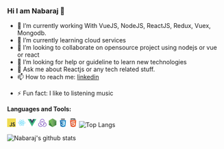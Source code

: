 ### Hi I am Nabaraj 👋


- 🔭 I’m currently working With VueJS, NodeJS, ReactJS, Redux, Vuex, Mongodb.
- 🌱 I’m currently learning cloud services
- 👯 I’m looking to collaborate on opensource project using nodejs or vue or react
- 🤔 I’m looking for help or guideline to learn new technologies
- 💬 Ask me about Reactjs or any tech related stuff.
- 📫 How to reach me: [linkedin](https://www.linkedin.com/in/nabarajsaha/)
<!-- 😄 Pronouns: -->
- ⚡ Fun fact: I like to listening music

**Languages and Tools:**  

<code><img height="20" src="https://raw.githubusercontent.com/github/explore/80688e429a7d4ef2fca1e82350fe8e3517d3494d/topics/javascript/javascript.png"></code>
<code><img height="20" src="https://raw.githubusercontent.com/github/explore/80688e429a7d4ef2fca1e82350fe8e3517d3494d/topics/react/react.png"></code>
<code><img height="20" src="https://raw.githubusercontent.com/github/explore/80688e429a7d4ef2fca1e82350fe8e3517d3494d/topics/vue/vue.png"></code>
<code><img height="20" src="https://raw.githubusercontent.com/github/explore/80688e429a7d4ef2fca1e82350fe8e3517d3494d/topics/redux/redux.png"></code>
<code><img height="20" src="https://raw.githubusercontent.com/github/explore/80688e429a7d4ef2fca1e82350fe8e3517d3494d/topics/nodejs/nodejs.png"></code>
<code><img height="20" src="https://raw.githubusercontent.com/github/explore/80688e429a7d4ef2fca1e82350fe8e3517d3494d/topics/css/css.png"></code>
<code><img height="20" src="https://raw.githubusercontent.com/github/explore/80688e429a7d4ef2fca1e82350fe8e3517d3494d/topics/html/html.png"></code>
![Top Langs](https://github-readme-stats.vercel.app/api/top-langs/?username=nabaraj)

![Nabaraj's github stats](https://github-readme-stats.vercel.app/api?username=nabaraj&&show_icons=true&title_color=000000&icon_color=bb2acf&text_color=000000&bg_color=dddddd)
